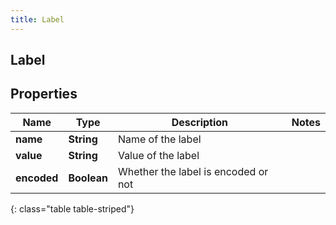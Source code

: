 ```yaml
---
title: Label
---
```

## Label


## Properties

| Name | Type | Description | Notes |
| ------------ | ------------- | ------------- | ------------- |
| **name** | <!----><!---->**String**<!----> | Name of the label |  |
| **value** | <!----><!---->**String**<!----> | Value of the label |  |
| **encoded** | <!----><!---->**Boolean**<!----> | Whether the label is encoded or not |  |
{: class="table table-striped"}



